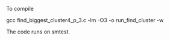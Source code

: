 To compile

gcc find_biggest_cluster4_p_3.c -lm -O3 -o run_find_cluster -w

The code runs on smtest.